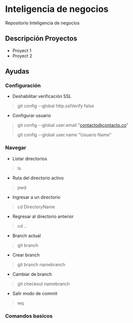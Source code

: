 # Inteligencia de negocios
Repositorio Inteligencia de negocios

## Descripción Proyectos
- Proyect 1
- Proyect 2

## Ayudas
### Configuración

- Deshabilitar verificación SSL
> git config --global http.sslVerify false
- Configurar usuario
> git config --global user.email "contacto@contacto.co"
>
> git config --global user.name "Usuario Name"

### Navegar
- Listar directorios
> ls
- Ruta del directorio activo
> pwd
- Ingresar a un directorio
> cd DirectoryName
- Regresar al directorio anterior
> cd ..
- Branch actual
> git branch
- Crear branch
> git branch namebranch
- Cambiar de branch
> git checkout namebranch
- Salir modo de commit
> wq

### Comandos basicos


